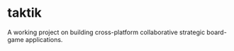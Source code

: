 # taktik
A working project on building cross-platform collaborative strategic board-game applications.
